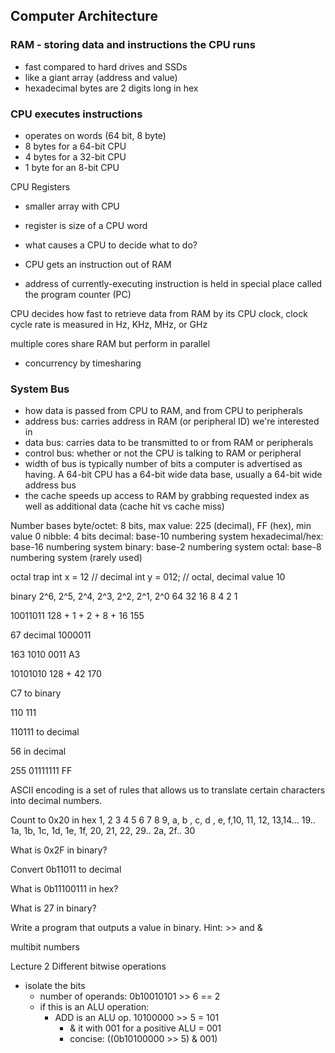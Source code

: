 ## Computer Architecture
### RAM - storing data and instructions the CPU runs
- fast compared to hard drives and SSDs
- like a giant array (address and value)
- hexadecimal bytes are 2 digits long in hex
### CPU executes instructions
- operates on words (64 bit, 8 byte)
- 8 bytes for a 64-bit CPU
- 4 bytes for a 32-bit CPU
- 1 byte for an 8-bit CPU

CPU Registers
- smaller array with CPU
- register is size of a CPU word

- what causes a CPU to decide what to do?
- CPU gets an instruction out of RAM

- address of currently-executing instruction is held in special place called the program counter (PC)

CPU decides how fast to retrieve data from RAM by its CPU clock, clock cycle rate is measured in Hz, KHz, MHz, or GHz

multiple cores share RAM but perform in parallel

- concurrency by timesharing

### System Bus
- how data is passed from CPU to RAM, and from CPU to peripherals
- address bus: carries address in RAM (or peripheral ID) we're interested in
- data bus: carries data to be transmitted to or from RAM or peripherals
- control bus: whether or not the CPU is talking to RAM or peripheral
- width of bus is typically number of bits a computer is advertised as having. A 64-bit CPU has a 64-bit wide data base, usually a 64-bit wide address bus
- the cache speeds up access to RAM by grabbing requested index as well as additional data (cache hit vs cache miss)

Number bases
byte/octet: 8 bits, max value: 225 (decimal), FF (hex), min value 0
nibble: 4 bits
decimal: base-10 numbering system
hexadecimal/hex: base-16 numbering system
binary: base-2 numbering system
octal: base-8 numbering system (rarely used)

octal trap
int x = 12 // decimal
int y = 012; // octal, decimal value 10

binary 
2^6, 2^5, 2^4, 2^3, 2^2, 2^1, 2^0
64   32   16    8    4    2    1



10011011
128 + 1 + 2 + 8 + 16
155

67 decimal
1000011


163
1010 0011
A3

10101010
128 + 42
170

C7 to binary

110 111

110111 to decimal 

56 in decimal

255
01111111
FF

ASCII encoding is a set of rules that allows us to translate certain characters into decimal numbers.

Count to 0x20 in hex
1, 2 3 4 5 6 7 8 9, a, b , c, d , e, f,10, 11, 12, 13,14... 19.. 1a, 1b, 1c, 1d, 1e, 1f, 20, 21, 22, 29.. 2a, 2f.. 30

What is 0x2F in binary?


Convert 0b11011 to decimal

What is 0b11100111 in hex?

What is 27 in binary?

Write a program that outputs a value in binary. Hint: >> and &

multibit numbers

Lecture 2
Different bitwise operations
- isolate the bits
    - number of operands: 0b10010101 >> 6 == 2 
    - if this is an ALU operation:
        - ADD is an ALU op. 10100000 >> 5 = 101
            - & it with 001 for a positive ALU = 001
            - concise: ((0b10100000 >> 5) & 001)

